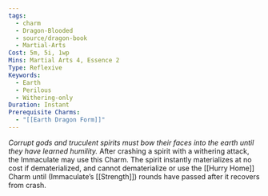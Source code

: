 ```yaml
---
tags:
  - charm
  - Dragon-Blooded
  - source/dragon-book
  - Martial-Arts
Cost: 5m, 5i, 1wp
Mins: Martial Arts 4, Essence 2
Type: Reflexive
Keywords:
  - Earth
  - Perilous
  - Withering-only
Duration: Instant
Prerequisite Charms:
  - "[[Earth Dragon Form]]"
---
```

*Corrupt gods and truculent spirits must bow their faces into the earth until they have learned humility.*
After crashing a spirit with a withering attack, the Immaculate may use this Charm. The spirit instantly materializes at no cost if dematerialized, and cannot dematerialize or use the [[Hurry Home]] Charm until (Immaculate’s [[Strength]]) rounds have passed after it recovers from crash.